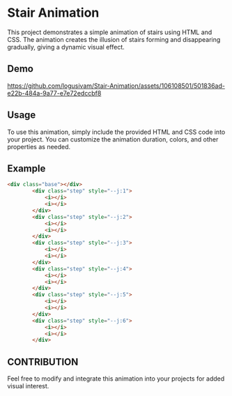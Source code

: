 # Stair Animation

This project demonstrates a simple animation of stairs using HTML and CSS. The animation creates the illusion of stairs forming and disappearing gradually, giving a dynamic visual effect.

## Demo

https://github.com/logusivam/Stair-Animation/assets/106108501/501836ad-e22b-484a-9a77-e7e72edccbf8

## Usage

To use this animation, simply include the provided HTML and CSS code into your project. You can customize the animation duration, colors, and other properties as needed.

## Example

```html
<div class="base"></div>
        <div class="step" style="--j:1">
            <i></i>
            <i></i>
        </div>
        <div class="step" style="--j:2">
            <i></i>
            <i></i>
        </div>
        <div class="step" style="--j:3">
            <i></i>
            <i></i>
        </div>
        <div class="step" style="--j:4">
            <i></i>
            <i></i>
        </div>
        <div class="step" style="--j:5">
            <i></i>
            <i></i>
        </div>
        <div class="step" style="--j:6">
            <i></i>
            <i></i>
        </div>
```

## CONTRIBUTION

Feel free to modify and integrate this animation into your projects for added visual interest.
